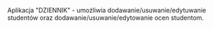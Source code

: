 Aplikacja "DZIENNIK" - umożliwia dodawanie/usuwanie/edytuwanie studentów oraz dodawanie/usuwanie/edytowanie ocen studentom.
